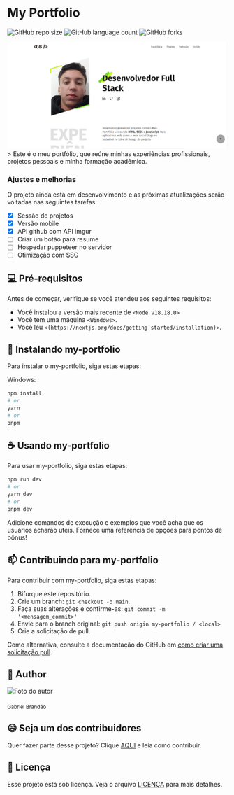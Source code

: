 # My Portfolio

![GitHub repo size](https://img.shields.io/github/repo-size/gabrielbrandaosales/my-portfolio?style=for-the-badge)
![GitHub language count](https://img.shields.io/github/languages/count/gabrielbrandaosales/my-portfolio?style=for-the-badge)
![GitHub forks](https://img.shields.io/github/forks/gabrielbrandaosales/my-portfolio?style=for-the-badge)
<!--![Bitbucket open issues](https://img.shields.io/bitbucket/issues/gabrielbrandaosales/my-portfolio?style=for-the-badge)
![Bitbucket open pull requests](https://img.shields.io/bitbucket/pr-raw/gabrielbrandaosales/my-portfolio?style=for-the-badge)-->

<a href='http://gabrielbrandao.vercel.app' target="_blank">
<img src="/public/site-image.png" alt="Exemplo imagem">
</a>  
> Este é o meu portfólio, que reúne minhas experiências profissionais, projetos pessoais e minha formação acadêmica.

### Ajustes e melhorias

O projeto ainda está em desenvolvimento e as próximas atualizações serão voltadas nas seguintes tarefas:

- [x] Sessão de projetos
- [x] Versão mobile
- [x] API github com API imgur
- [ ] Criar um botão para resume
- [ ] Hospedar puppeteer no servidor
- [ ] Otimização com SSG 

## 💻 Pré-requisitos

Antes de começar, verifique se você atendeu aos seguintes requisitos:

- Você instalou a versão mais recente de `<Node v18.18.0>`
- Você tem uma máquina `<Windows>`.
- Você leu `<(https://nextjs.org/docs/getting-started/installation)>`.

## 🚀 Instalando my-portfolio

Para instalar o my-portfolio, siga estas etapas:

Windows:

```bash
npm install
# or
yarn
# or
pnpm
```

## ☕ Usando my-portfolio

Para usar my-portfolio, siga estas etapas:

```bash
npm run dev
# or
yarn dev
# or
pnpm dev
```

Adicione comandos de execução e exemplos que você acha que os usuários acharão úteis. Fornece uma referência de opções para pontos de bônus!

## 📫 Contribuindo para my-portfolio

Para contribuir com my-portfolio, siga estas etapas:

1. Bifurque este repositório.
2. Crie um branch: `git checkout -b main`.
3. Faça suas alterações e confirme-as: `git commit -m '<mensagem_commit>'`
4. Envie para o branch original: `git push origin my-portfolio / <local>`
5. Crie a solicitação de pull.

Como alternativa, consulte a documentação do GitHub em [como criar uma solicitação pull](https://help.github.com/en/github/collaborating-with-issues-and-pull-requests/creating-a-pull-request).

<!--## 🤝 Colaboradores

Agradecemos às seguintes pessoas que contribuíram para este projeto:

<table>
  <tr>
    <td align="center">
      <a href="#" title="defina o titulo do link">
        <img src="https://avatars3.githubusercontent.com/u/31936044" width="100px;" alt="Foto do Iuri Silva no GitHub"/><br>
        <sub>
          <b>Iuri Silva</b>
        </sub>
      </a>
    </td>
    <td align="center">
      <a href="#" title="defina o titulo do link">
        <img src="https://s2.glbimg.com/FUcw2usZfSTL6yCCGj3L3v3SpJ8=/smart/e.glbimg.com/og/ed/f/original/2019/04/25/zuckerberg_podcast.jpg" width="100px;" alt="Foto do Mark Zuckerberg"/><br>
        <sub>
          <b>Mark Zuckerberg</b>
        </sub>
      </a>
    </td>
    <td align="center">
      <a href="#" title="defina o titulo do link">
        <img src="https://miro.medium.com/max/360/0*1SkS3mSorArvY9kS.jpg" width="100px;" alt="Foto do Steve Jobs"/><br>
        <sub>
          <b>Steve Jobs</b>
        </sub>
      </a>
    </td>
  </tr>
</table> -->

## 🧑 Author

<img src='https://github.com/gabrielbrandaosales.png' alt='Foto do autor' width='100px'/>

<sub>Gabriel Brandão</sub> 

## 😄 Seja um dos contribuidores

Quer fazer parte desse projeto? Clique [AQUI](CONTRIBUTING.md) e leia como contribuir. 

## 📝 Licença

Esse projeto está sob licença. Veja o arquivo [LICENÇA](LICENSE.md) para mais detalhes.


